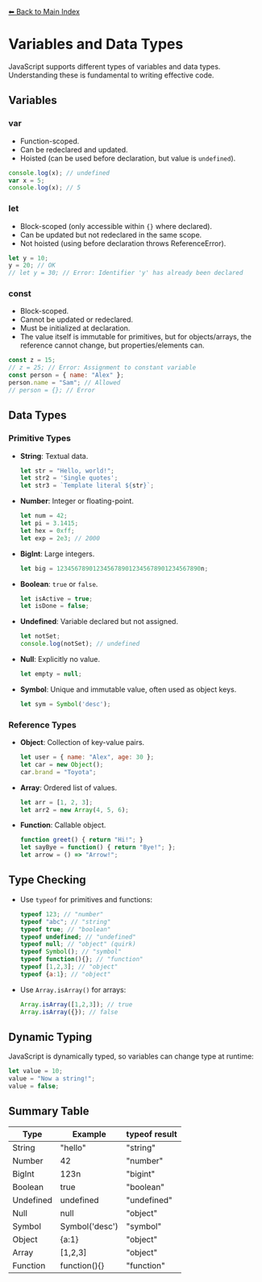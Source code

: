 [⬅ Back to Main Index](../README.md)

# Variables and Data Types

JavaScript supports different types of variables and data types. Understanding these is fundamental to writing effective code.

## Variables

### var
- Function-scoped.
- Can be redeclared and updated.
- Hoisted (can be used before declaration, but value is `undefined`).
```js
console.log(x); // undefined
var x = 5;
console.log(x); // 5
```

### let
- Block-scoped (only accessible within `{}` where declared).
- Can be updated but not redeclared in the same scope.
- Not hoisted (using before declaration throws ReferenceError).
```js
let y = 10;
y = 20; // OK
// let y = 30; // Error: Identifier 'y' has already been declared
```

### const
- Block-scoped.
- Cannot be updated or redeclared.
- Must be initialized at declaration.
- The value itself is immutable for primitives, but for objects/arrays, the reference cannot change, but properties/elements can.
```js
const z = 15;
// z = 25; // Error: Assignment to constant variable
const person = { name: "Alex" };
person.name = "Sam"; // Allowed
// person = {}; // Error
```

## Data Types

### Primitive Types
- **String**: Textual data.
  ```js
  let str = "Hello, world!";
  let str2 = 'Single quotes';
  let str3 = `Template literal ${str}`;
  ```
- **Number**: Integer or floating-point.
  ```js
  let num = 42;
  let pi = 3.1415;
  let hex = 0xff;
  let exp = 2e3; // 2000
  ```
- **BigInt**: Large integers.
  ```js
  let big = 1234567890123456789012345678901234567890n;
  ```
- **Boolean**: `true` or `false`.
  ```js
  let isActive = true;
  let isDone = false;
  ```
- **Undefined**: Variable declared but not assigned.
  ```js
  let notSet;
  console.log(notSet); // undefined
  ```
- **Null**: Explicitly no value.
  ```js
  let empty = null;
  ```
- **Symbol**: Unique and immutable value, often used as object keys.
  ```js
  let sym = Symbol('desc');
  ```

### Reference Types
- **Object**: Collection of key-value pairs.
  ```js
  let user = { name: "Alex", age: 30 };
  let car = new Object();
  car.brand = "Toyota";
  ```
- **Array**: Ordered list of values.
  ```js
  let arr = [1, 2, 3];
  let arr2 = new Array(4, 5, 6);
  ```
- **Function**: Callable object.
  ```js
  function greet() { return "Hi!"; }
  let sayBye = function() { return "Bye!"; };
  let arrow = () => "Arrow!";
  ```

## Type Checking
- Use `typeof` for primitives and functions:
  ```js
  typeof 123; // "number"
  typeof "abc"; // "string"
  typeof true; // "boolean"
  typeof undefined; // "undefined"
  typeof null; // "object" (quirk)
  typeof Symbol(); // "symbol"
  typeof function(){}; // "function"
  typeof [1,2,3]; // "object"
  typeof {a:1}; // "object"
  ```
- Use `Array.isArray()` for arrays:
  ```js
  Array.isArray([1,2,3]); // true
  Array.isArray({}); // false
  ```

## Dynamic Typing
JavaScript is dynamically typed, so variables can change type at runtime:
```js
let value = 10;
value = "Now a string!";
value = false;
```

## Summary Table
| Type      | Example                | typeof result |
|-----------|------------------------|--------------|
| String    | "hello"                | "string"     |
| Number    | 42                     | "number"     |
| BigInt    | 123n                   | "bigint"     |
| Boolean   | true                   | "boolean"    |
| Undefined | undefined              | "undefined"  |
| Null      | null                   | "object"     |
| Symbol    | Symbol('desc')         | "symbol"     |
| Object    | {a:1}                  | "object"     |
| Array     | [1,2,3]                | "object"     |
| Function  | function(){}           | "function"   |

